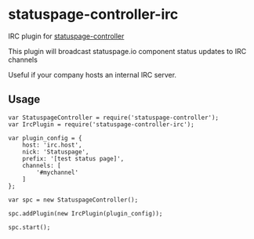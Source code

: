 # statuspage-controller-irc
IRC plugin for [statuspage-controller](https://github.com/redhataccess/statuspage-controller)

This plugin will broadcast statuspage.io component status updates to IRC channels

Useful if your company hosts an internal IRC server.

## Usage

    var StatuspageController = require('statuspage-controller');
    var IrcPlugin = require('statuspage-controller-irc');
    
    var plugin_config = {
        host: 'irc.host',
        nick: 'Statuspage',
        prefix: '[test status page]',
        channels: [
            '#mychannel'
        ]
    };
    
    var spc = new StatuspageController();
    
    spc.addPlugin(new IrcPlugin(plugin_config));
    
    spc.start();
